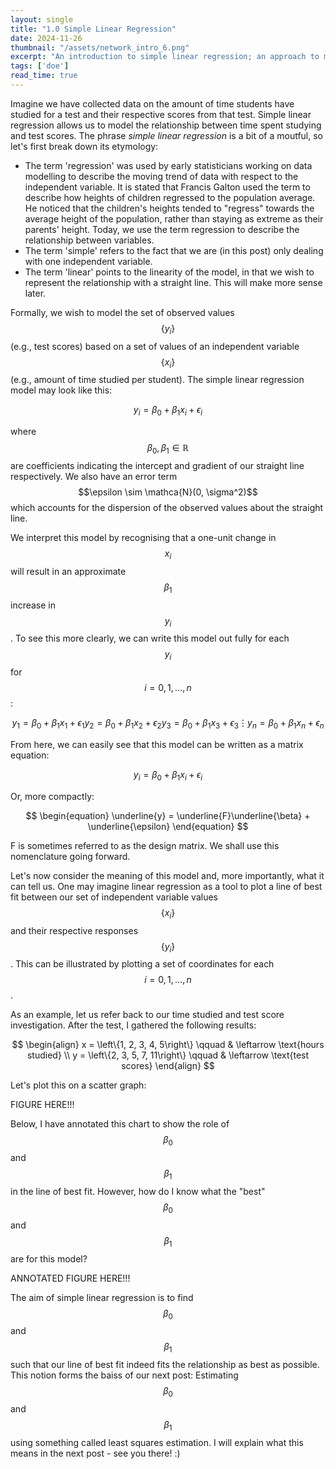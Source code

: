 ```yaml
---
layout: single
title: "1.0 Simple Linear Regression"
date: 2024-11-26
thumbnail: "/assets/network_intro_6.png"
excerpt: "An introduction to simple linear regression; an approach to model a relationship between values of an independent variable and values of a dependent variable."
tags: ['doe']
read_time: true
---
```

<script src="https://polyfill.io/v3/polyfill.min.js?features=es6"></script>
<script id="MathJax-script" async src="https://cdn.jsdelivr.net/npm/mathjax@3/es5/tex-mml-chtml.js"></script>
<script type="text/javascript" async
  src="https://cdnjs.cloudflare.com/ajax/libs/mathjax/2.7.7/MathJax.js?config=TeX-MML-AM_CHTML">
</script>

Imagine we have collected data on the amount of time students have studied for a test and their respective scores from that test. Simple linear regression allows us to model the relationship between time spent studying and test scores. The phrase *simple linear regression* is a bit of a moutful, so let's first break down its etymology: 

- The term 'regression' was used by early statisticians working on data modelling to describe the moving trend of data with respect to the independent variable. It is stated that Francis Galton used the term to describe how heights of children regressed to the population average. He noticed that the children's heights tended to "regress" towards the average height of the population, rather than staying as extreme as their parents' height. Today, we use the term regression to describe the relationship between variables.
- The term 'simple' refers to the fact that we are (in this post) only dealing with one independent variable.
- The term 'linear' points to the linearity of the model, in that we wish to represent the relationship with a straight line. This will make more sense later.

Formally, we wish to model the set of observed values $$\left\{y_i\right\}$$ (e.g., test scores) based on a set of values of an independent variable $$\left\{x_i\right\}$$ (e.g., amount of time studied per student). The simple linear regression model may look like this:

$$
\begin{equation}
y_i = \beta_0 + \beta_1 x_i + \epsilon_i
\end{equation}
$$

where $$\beta_0, \beta_1 \in \mathbb{R}$$ are coefficients indicating the intercept and gradient of our straight line respectively. We also have an error term $$\epsilon \sim \mathca{N}(0, \sigma^2)$$ which accounts for the dispersion of the observed values about the straight line.

We interpret this model by recognising that a one-unit change in $$x_i$$ will result in an approximate $$\beta_1$$ increase in $$y_i$$. To see this more clearly, we can write this model out fully for each $$y_i$$ for $$i = 0, 1, \ldots, n$$:

$$
\begin{equation}
y_1 = \beta_0 + \beta_1 x_1 + \epsilon_1
\end{equation}
\begin{equation}
y_2 = \beta_0 + \beta_1 x_2 + \epsilon_2
\end{equation}
\begin{equation}
y_3 = \beta_0 + \beta_1 x_3 + \epsilon_3
\end{equation}
\begin{equation}
\vdots
\end{equation}
\begin{equation}
y_n = \beta_0 + \beta_1 x_n + \epsilon_n
\end{equation}
$$

From here, we can easily see that this model can be written as a matrix equation:

$$
\begin{equation}
y_i = \beta_0 + \beta_1 x_i + \epsilon_i
\end{equation}
$$

Or, more compactly:

$$
\begin{equation}
\underline{y} = \underline{F}\underline{\beta} + \underline{\epsilon}
\end{equation}
$$

F is sometimes referred to as the design matrix. We shall use this nomenclature going forward.

Let's now consider the meaning of this model and, more importantly, what it can tell us. One may imagine linear regression as a tool to plot a line of best fit between our set of independent variable values $$\left\{x_i\right\}$$ and their respective responses $$\left\{y_i\right\}$$. This can be illustrated by plotting a set of coordinates for each $$i = 0, 1, \ldots, n$$.

As an example, let us refer back to our time studied and test score investigation. After the test, I gathered the following results:

$$
\begin{align}
x = \left\{1, 2, 3, 4, 5\right\} \qquad & \leftarrow \text{hours studied} \\
y = \left\{2, 3, 5, 7, 11\right\} \qquad & \leftarrow \text{test scores}
\end{align}
$$

Let's plot this on a scatter graph:

FIGURE HERE!!!

Below, I have annotated this chart to show the role of $$\beta_0$$ and $$\beta_1$$ in the line of best fit. However, how do I know what the "best" $$\beta_0$$ and $$\beta_1$$ are for this model?

ANNOTATED FIGURE HERE!!!

The aim of simple linear regression is to find $$\beta_0$$ and $$\beta_1$$ such that our line of best fit indeed fits the relationship as best as possible. This notion forms the baiss of our next post: Estimating $$\beta_0$$ and $$\beta_1$$ using something called least squares estimation. I will explain what this means in the next post - see you there! :)
